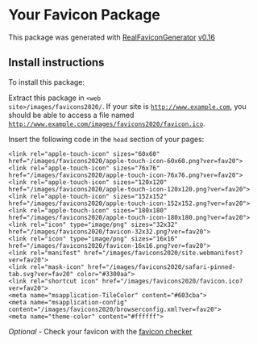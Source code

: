 # Your Favicon Package

This package was generated with [RealFaviconGenerator](https://realfavicongenerator.net/) [v0.16](https://realfavicongenerator.net/change_log#v0.16)

## Install instructions

To install this package:

Extract this package in <code>&lt;web site&gt;/images/favicons2020/</code>. If your site is <code>http://www.example.com</code>, you should be able to access a file named <code>http://www.example.com/images/favicons2020/favicon.ico</code>.

Insert the following code in the `head` section of your pages:

    <link rel="apple-touch-icon" sizes="60x60" href="/images/favicons2020/apple-touch-icon-60x60.png?ver=fav20">
    <link rel="apple-touch-icon" sizes="76x76" href="/images/favicons2020/apple-touch-icon-76x76.png?ver=fav20">
    <link rel="apple-touch-icon" sizes="120x120" href="/images/favicons2020/apple-touch-icon-120x120.png?ver=fav20">
    <link rel="apple-touch-icon" sizes="152x152" href="/images/favicons2020/apple-touch-icon-152x152.png?ver=fav20">
    <link rel="apple-touch-icon" sizes="180x180" href="/images/favicons2020/apple-touch-icon-180x180.png?ver=fav20">
    <link rel="icon" type="image/png" sizes="32x32" href="/images/favicons2020/favicon-32x32.png?ver=fav20">
    <link rel="icon" type="image/png" sizes="16x16" href="/images/favicons2020/favicon-16x16.png?ver=fav20">
    <link rel="manifest" href="/images/favicons2020/site.webmanifest?ver=fav20">
    <link rel="mask-icon" href="/images/favicons2020/safari-pinned-tab.svg?ver=fav20" color="#3300aa">
    <link rel="shortcut icon" href="/images/favicons2020/favicon.ico?ver=fav20">
    <meta name="msapplication-TileColor" content="#603cba">
    <meta name="msapplication-config" content="/images/favicons2020/browserconfig.xml?ver=fav20">
    <meta name="theme-color" content="#ffffff">

*Optional* - Check your favicon with the [favicon checker](https://realfavicongenerator.net/favicon_checker)


